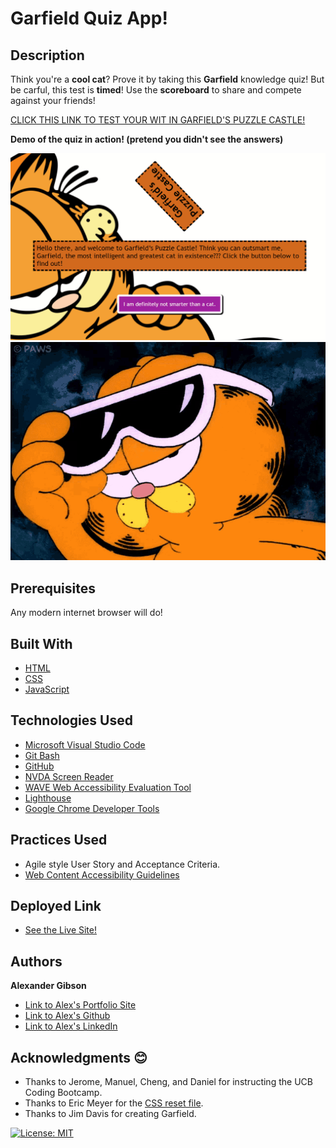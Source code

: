 # Garfield Quiz App!

## Description

Think you're a **cool cat**? Prove it by taking this **Garfield** knowledge quiz! But be carful, this test is **timed**! Use the **scoreboard** to share and compete against your friends!

[CLICK THIS LINK TO TEST YOUR WIT IN GARFIELD'S PUZZLE CASTLE!](https://argibson02.github.io/Quiz-App/)

**Demo of the quiz in action! (pretend you didn't see the answers)**

![Demo of the quiz in action](https://github.com/argibson02/Quiz-App/blob/main/images/demo-garfield-quiz.gif?raw=true)
![Cool Garfield](https://github.com/argibson02/Quiz-App/blob/main/images/cool-garfield.gif?raw=true)


## Prerequisites
Any modern internet browser will do!

## Built With

* [HTML](https://developer.mozilla.org/en-US/docs/Web/HTML)
* [CSS](https://developer.mozilla.org/en-US/docs/Web/CSS)
* [JavaScript](https://developer.mozilla.org/en-US/docs/Web/JavaScript)

## Technologies Used

* [Microsoft Visual Studio Code](https://code.visualstudio.com/)
* [Git Bash](https://git-scm.com/downloads)
* [GitHub](https://github.com/)
* [NVDA Screen Reader](https://www.nvaccess.org/)
* [WAVE Web Accessibility Evaluation Tool](https://wave.webaim.org/)
* [Lighthouse](https://developers.google.com/web/tools/lighthouse/)
* [Google Chrome Developer Tools](https://developer.chrome.com/docs/devtools/)

## Practices Used

* Agile style User Story and Acceptance Criteria.
* [Web Content Accessibility Guidelines](https://www.w3.org/WAI/standards-guidelines/wcag/)

## Deployed Link

* [See the Live Site!](https://argibson02.github.io/Quiz-App/)

## Authors

**Alexander Gibson** 

- [Link to Alex's Portfolio Site](https://argibson02.github.io/Professional-Portfolio-React/)
- [Link to Alex's Github](https://github.com/argibson02)
- [Link to Alex's LinkedIn](https://www.linkedin.com/in/alexander-r-gibson/)

## Acknowledgments 😊

- Thanks to Jerome, Manuel, Cheng, and Daniel for instructing the UCB Coding Bootcamp.
- Thanks to Eric Meyer for the [CSS reset file](https://meyerweb.com/eric/tools/css/reset/).
- Thanks to Jim Davis for creating Garfield.

[![License: MIT](https://img.shields.io/badge/License-MIT-yellow.svg)](https://opensource.org/licenses/MIT)
